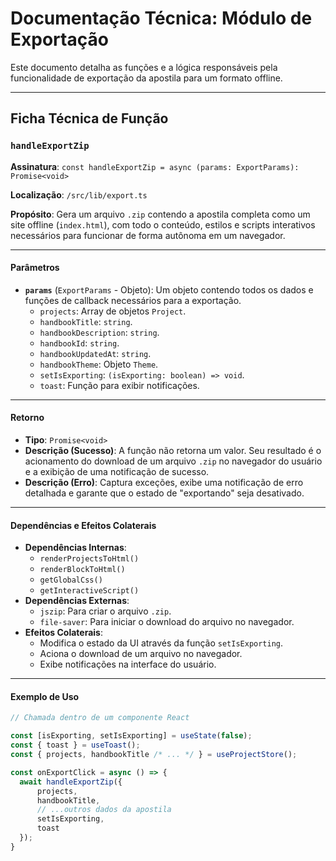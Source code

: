 # Documentação Técnica: Módulo de Exportação

Este documento detalha as funções e a lógica responsáveis pela funcionalidade de exportação da apostila para um formato offline.

---

## Ficha Técnica de Função

### `handleExportZip`

**Assinatura**: `const handleExportZip = async (params: ExportParams): Promise<void>`

**Localização**: `/src/lib/export.ts`

**Propósito**: Gera um arquivo `.zip` contendo a apostila completa como um site offline (`index.html`), com todo o conteúdo, estilos e scripts interativos necessários para funcionar de forma autônoma em um navegador.

---

#### Parâmetros

-   **`params`** (`ExportParams` - Objeto): Um objeto contendo todos os dados e funções de callback necessários para a exportação.
    -   `projects`: Array de objetos `Project`.
    -   `handbookTitle`: `string`.
    -   `handbookDescription`: `string`.
    -   `handbookId`: `string`.
    -   `handbookUpdatedAt`: `string`.
    -   `handbookTheme`: Objeto `Theme`.
    -   `setIsExporting`: `(isExporting: boolean) => void`.
    -   `toast`: Função para exibir notificações.

---

#### Retorno

-   **Tipo**: `Promise<void>`
-   **Descrição (Sucesso)**: A função não retorna um valor. Seu resultado é o acionamento do download de um arquivo `.zip` no navegador do usuário e a exibição de uma notificação de sucesso.
-   **Descrição (Erro)**: Captura exceções, exibe uma notificação de erro detalhada e garante que o estado de "exportando" seja desativado.

---

#### Dependências e Efeitos Colaterais

-   **Dependências Internas**:
    -   `renderProjectsToHtml()`
    -   `renderBlockToHtml()`
    -   `getGlobalCss()`
    -   `getInteractiveScript()`
-   **Dependências Externas**:
    -   `jszip`: Para criar o arquivo `.zip`.
    -   `file-saver`: Para iniciar o download do arquivo no navegador.
-   **Efeitos Colaterais**:
    -   Modifica o estado da UI através da função `setIsExporting`.
    -   Aciona o download de um arquivo no navegador.
    -   Exibe notificações na interface do usuário.

---

#### Exemplo de Uso

```javascript
// Chamada dentro de um componente React

const [isExporting, setIsExporting] = useState(false);
const { toast } = useToast();
const { projects, handbookTitle /* ... */ } = useProjectStore();

const onExportClick = async () => {
  await handleExportZip({ 
      projects, 
      handbookTitle, 
      // ...outros dados da apostila
      setIsExporting,
      toast 
  });
}
```
